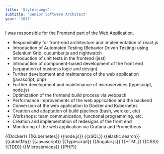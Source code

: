 ```yaml
---
title: 'Stylelounge'
subtitle: 'Senior Software Architect'
year: '2017'
---
```


I was responsible for the Frontend part of the Web Application.

* Responsibility for front-end architecture and implementation of react.js
* Introduction of Automated Testing (Behavior Driven Testing) using Selenium Grid, cucumber.js and nightwatch
* Introduction of unit tests in the frontend (jest)
* Introduction of component-based development of the front end (separation of business logic and design)
* Further development and maintenance of the web application (javascript, php)
* Further development and maintenance of microservices (typescript, node.js)
* Optimization of the frontend build process via webpack
* Performance improvements of the web application and the backend
* Conversion of the web application to Docker and Kubernetes
* Creation and adaptation of build pipelines (bash, wercker, etc)
* Workshops: team communication, functional programming, etc.
* Creation and implementation of redesigns of the front end
* Monitoring of the web application via Grafana and Prometheus

{{Docker}}
{{Kubernetes}}
{{node.js}}
{{xSQL}}
{{elastic search}}
{{rabbitMq}}
{{Javascript}}
{{Typescript}}
{{Angular.js}}
{{HTML}}
{{CSS}}
{{TDD}}
{{Microservices}}
{{PHP}}